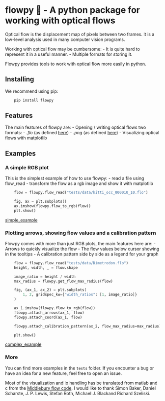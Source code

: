 # flowpy 💾 - A python package for working with optical flows

Optical flow is the displacement map of pixels between two frames. It is a low-level analysis used in many computer vision programs.

Working with optical flow may be cumbersome:
    - It is quite hard to represent it in a useful manner.
    - Multiple formats for storing it.

Flowpy provides tools to work with optical flow more easily in python.

## Installing

We recommend using pip:

```bash
    pip install flowpy
```

## Features

The main features of flowpy are:
    - Opening / writing optical flows two formats:
        - *.flo* (as defined [here](http://vision.middlebury.edu/flow/))
        - *.png* (as defined [here](http://www.cvlibs.net/datasets/kitti/eval_scene_flow.php?benchmark=flow))
    - Visualizing optical flows with matplotlib

## Examples

### A simple RGB plot

This is the simplest example of how to use flowpy:
    - read a file using flow_read
    - transform the flow as a rgb image and show it with matplotlib

```python
    flow = flowpy.flow_read("tests/data/kitti_occ_000010_10.flo")

    fig, ax = plt.subplots()
    ax.imshow(flowpy.flow_to_rgb(flow))
    plt.show()
```

[simple_example]

### Plotting arrows, showing flow values and a calibration pattern

Flowpy comes with more than just RGB plots, the main features here are:
    - Arrows to quickly visualize the flow
    - The flow values below cursor showing in the tooltips
    - A calibration pattern side by side as a legend for your graph

```python
    flow = flowpy.flow_read("tests/data/Dimetrodon.flo")
    height, width, _ = flow.shape

    image_ratio = height / width
    max_radius = flowpy.get_flow_max_radius(flow)

    fig, (ax_1, ax_2) = plt.subplots(
        1, 2, gridspec_kw={"width_ratios": [1, image_ratio]}
    )

    ax_1.imshow(flowpy.flow_to_rgb(flow))
    flowpy.attach_arrows(ax_1, flow)
    flowpy.attach_coord(ax_1, flow)

    flowpy.attach_calibration_pattern(ax_2, flow_max_radius=max_radius)

    plt.show()
```

[complex_example]

### More

You can find more examples in the `tests` folder.
If you encounter a bug or have an idea for a new feature, feel free to open an issue.

Most of the visualization and io handling has be translated from matlab and c from the [Middlebury flow code](http://vision.middlebury.edu/flow/code/flow-code/).
I would like to thank Simon Baker, Daniel Scharste, J. P. Lewis, Stefan Roth, Michael J. Blackand Richard Szeliski.

[simple_example]: https://github.com/mickaelseznec/flowpy/raw/master/static/example_0.png "Displaying an optical flow as an RGB image"
[complex_example]: https://github.com/mickaelseznec/flowpy/raw/master/static/example_1.png "Displaying an optical flow as an RGB image with arrows, tooltip and legend"
